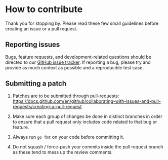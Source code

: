 # How to contribute #

Thank you for stopping by. Please read these few small guidelines before
creating an issue or a pull request.


## Reporting issues ##

Bugs, feature requests, and development-related questions should be directed to
our [GitHub issue tracker](https://github.com/airbusgeo/geocube-ingester).  If
reporting a bug, please try and provide as much context as possible and a
reproducible test case.

## Submitting a patch ##

  1. Patches are to be submitted through pull-requests: https://docs.github.com/en/github/collaborating-with-issues-and-pull-requests/creating-a-pull-request

  1. Make sure each group of changes be done in distinct branches in order to
     ensure that a pull request only includes code related to that bug or feature.

  1. Always run `go fmt` on your code before committing it.

  1. Do not squash / force-push your commits inside the pull request branch as
     these tend to mess up the review comments.


